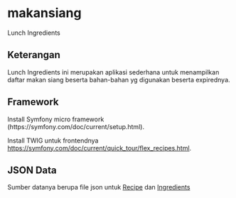 # makansiang
Lunch Ingredients

<h2>Keterangan</h2>
Lunch Ingredients ini merupakan aplikasi sederhana untuk menampilkan daftar makan siang beserta bahan-bahan yg digunakan beserta expirednya.

<h2>Framework</h2>
Install Symfony micro framework (https://symfony.com/doc/current/setup.html).

Install TWIG untuk frontendnya https://symfony.com/doc/current/quick_tour/flex_recipes.html.

<h2>JSON Data</h2>
Sumber datanya berupa file json untuk <a href="https://github.com/qyraananda/makansiang/tree/master/src/App/Recipe">Recipe</a>
dan <a href="https://github.com/qyraananda/makansiang/tree/master/src/App/Ingridient">Ingredients</a>
